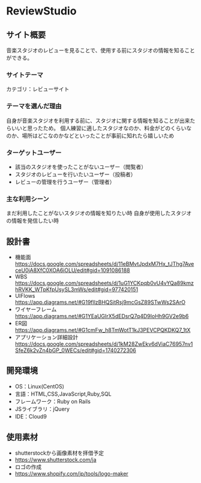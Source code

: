 # ReviewStudio

## サイト概要
音楽スタジオのレビューを見ることで、使用する前にスタジオの情報を知ることができる。

### サイトテーマ
カテゴリ：レビューサイト

### テーマを選んだ理由
自身が音楽スタジオを利用する前に、スタジオに関する情報を知ることが出来たらいいと思ったため。
個人練習に適したスタジオなのか、料金がどのくらいなのか、場所はどこなのかなどといったことが事前に知れたら嬉しいため

### ターゲットユーザー
- 該当のスタジオを使ったことがないユーザー（閲覧者）
- スタジオのレビューを行いたいユーザー（投稿者）
- レビューの管理を行うユーザー（管理者）

### 主な利用シーン
まだ利用したことがないスタジオの情報を知りたい時
自身が使用したスタジオの情報を発信したい時

## 設計書
- 機能面  
https://docs.google.com/spreadsheets/d/11eBMvtJpdxM7Hx_tJThg7AveceU0jA8XfC0XOA6iOLU/edit#gid=1091086188
- WBS  
https://docs.google.com/spreadsheets/d/1uG1YCKpqb0vU4vYQa89kmzhRVKK_WTpKfpUsySL3mWs/edit#gid=977420151
- UIFlows  
https://app.diagrams.net/#G19fllzBHQSitRsj9mcGsZ89STwWs2SArO
- ワイヤーフレーム  
https://app.diagrams.net/#G1YEaUGIrX5dEDsrQ7q4D9IoHh9GV2e9b6
- ER図  
https://app.diagrams.net/#G1cmFw_h8TmWotT1kJ3PEVCPQKDKQ7_1tX
- アプリケーション詳細設計  
https://docs.google.com/spreadsheets/d/1kM28ZwEkv6dViaC76957nv1SfeZ6k2vZn4bGP_0WECs/edit#gid=1740272306

## 開発環境
- OS：Linux(CentOS)
- 言語：HTML,CSS,JavaScript,Ruby,SQL
- フレームワーク：Ruby on Rails
- JSライブラリ：jQuery
- IDE：Cloud9

## 使用素材
- shutterstockから画像素材を拝借予定
- https://www.shutterstock.com/ja
- ロゴの作成
- https://www.shopify.com/jp/tools/logo-maker
